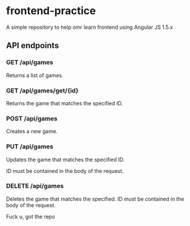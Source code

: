 # frontend-practice

A simple repository to help omr learn frontend using Angular JS 1.5.x

## API endpoints

### GET /api/games

Returns a list of games.

### GET /api/games/get/{id}

Returns the game that matches the specified ID.

### POST /api/games

Creates a new game.

### PUT /api/games

Updates the game that matches the specified ID.

ID must be contained in the body of the request.

### DELETE /api/games

Deletes the game that matches the specified.
ID must be contained in the body of the request.

Fuck u, got the repo